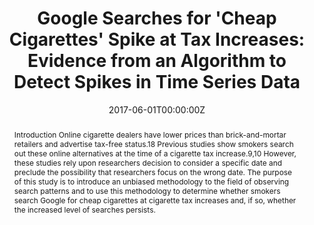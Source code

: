 ---
title: "Google Searches for 'Cheap Cigarettes' Spike at Tax Increases: Evidence from an Algorithm to Detect Spikes in Time Series Data"

authors:
- "admin"
date: "2017-06-01T00:00:00Z"
altemetric_id: 
doi: "10.1093/ntr/ntx143"
venue: "Nicotine & Tobacco Research"
publishDate: "2017-01-01T00:00:00Z"
publication_types: ["2"]
abstract: "Introduction Online cigarette dealers have lower prices than brick-and-mortar retailers and advertise tax-free status.18 Previous studies show smokers search out these online alternatives at the time of a cigarette tax increase.9,10 However, these studies rely upon researchers decision to consider a specific date and preclude the possibility that researchers focus on the wrong date. The purpose of this study is to introduce an unbiased methodology to the field of observing search patterns and to use this methodology to determine whether smokers search Google for cheap cigarettes at cigarette tax increases and, if so, whether the increased level of searches persists."
summary: "Caputi, T. L. (2017). Google Searches for 'Cheap Cigarettes' Spike at Tax Increases: Evidence from an Algorithm to Detect Spikes in Time Series Data. Nicotine & Tobacco Research, 20(6), 779'783. doi:10.1093/ntr/ntx143"
tags: 
featured: false
links:
- name: Paper Link
  url: "https://academic.oup.com/ntr/article-abstract/20/6/779/3884451?redirectedFrom=fulltext"
url_pdf: "/files/NTR-2017.pdf"
image:
  focal_point: ""
  preview_only: false
---